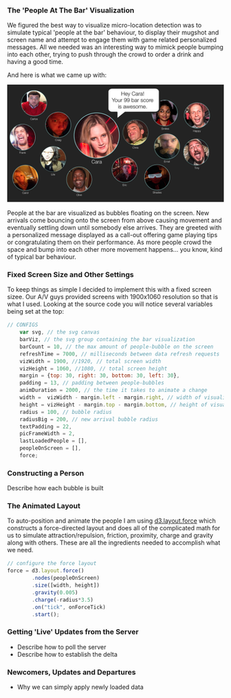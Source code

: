 ### The 'People At The Bar' Visualization

We figured the best way to visualize micro-location detection was to simulate typical 'people at the bar' behaviour, to display their mugshot and screen name and attempt to engage them with game related personalized messages. All we needed was an interesting way to mimick people bumping into each other, trying to push through the crowd to order a drink and having a good time.

And here is what we came up with:

![alt text](/img/people-at-bar.jpg "At The Bar Visualization")

People at the bar are visualized as bubbles floating on the screen. New arrivals come bouncing onto the screen from above causing movement and eventually settling down until somebody else arrives. They are greeted with a personalized message displayed as a call-out offering game playing tips or congratulating them on their performance. As more people crowd the space and bump into each other more movement happens… you know, kind of typical bar behaviour.

### Fixed Screen Size and Other Settings

To keep things as simple I decided to implement this with a fixed screen sizee. Our A/V guys provided screens with 1900x1060 resolution so that is what I used. Looking at the source code you will notice several variables being set at the top:

```javascript
// CONFIGS
    var svg, // the svg canvas
	barViz, // the svg group containing the bar visualization
	barCount = 10, // the max amount of people-bubble on the screen 
	refreshTime = 7000, // milliseconds between data refresh requests 
	vizWidth = 1900, //1920, // total screen width
	vizHeight = 1060, //1080, // total screen height
	margin = {top: 30, right: 30, bottom: 30, left: 30},
	padding = 13, // padding between people-bubbles
	animDuration = 2000, // the time it takes to animate a change
	width =  vizWidth - margin.left - margin.right, // width of visualization
	height = vizHeight - margin.top - margin.bottom, // height of visualization
	radius = 100, // bubble radius
	radiusBig = 200, // new arrival bubble radius
	textPadding = 22,
	picFrameWidth = 2,
	lastLoadedPeople = [],
	peopleOnScreen = [],
	force;
```





### Constructing a Person

Describe how each bubble is built


### The Animated Layout

To auto-position and animate the people I am using [d3.layout.force](https://github.com/mbostock/d3/wiki/Force-Layout#force) which constructs a force-directed layout and does all of the complicated math for us to simulate attraction/repulsion, friction, proximity, charge and gravity along with others. These are all the ingredients needed to accomplish what we need.

```javascript
// configure the force layout
force = d3.layout.force()
	    .nodes(peopleOnScreen)
	    .size([width, height])
	    .gravity(0.005)
	    .charge(-radius*3.5)
	    .on("tick", onForceTick)
	    .start();
```

### Getting 'Live' Updates from the Server

- Describe how to poll the server
- Describe how to establish the delta


### Newcomers, Updates and Departures

- Why we can simply apply newly loaded data 




